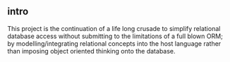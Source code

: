 ## intro
This project is the continuation of a life long crusade to simplify relational database access without submitting to the limitations of a full blown ORM; by modelling/integrating relational concepts into the host language rather than imposing object oriented thinking onto the database.
